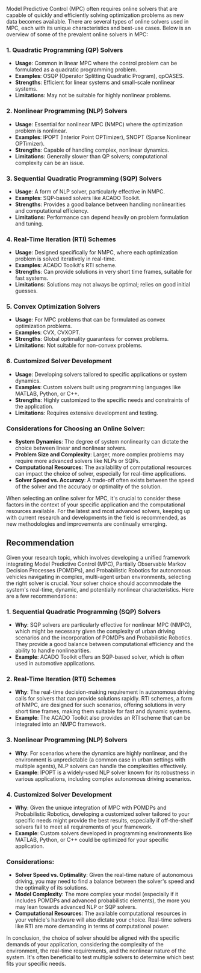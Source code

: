 Model Predictive Control (MPC) often requires online solvers that are capable of quickly and efficiently solving optimization problems as new data becomes available. There are several types of online solvers used in MPC, each with its unique characteristics and best-use cases. Below is an overview of some of the prevalent online solvers in MPC:

### 1. **Quadratic Programming (QP) Solvers**
- **Usage**: Common in linear MPC where the control problem can be formulated as a quadratic programming problem.
- **Examples**: OSQP (Operator Splitting Quadratic Program), qpOASES.
- **Strengths**: Efficient for linear systems and small-scale nonlinear systems.
- **Limitations**: May not be suitable for highly nonlinear problems.

### 2. **Nonlinear Programming (NLP) Solvers**
- **Usage**: Essential for nonlinear MPC (NMPC) where the optimization problem is nonlinear.
- **Examples**: IPOPT (Interior Point OPTimizer), SNOPT (Sparse Nonlinear OPTimizer).
- **Strengths**: Capable of handling complex, nonlinear dynamics.
- **Limitations**: Generally slower than QP solvers; computational complexity can be an issue.

### 3. **Sequential Quadratic Programming (SQP) Solvers**
- **Usage**: A form of NLP solver, particularly effective in NMPC.
- **Examples**: SQP-based solvers like ACADO Toolkit.
- **Strengths**: Provides a good balance between handling nonlinearities and computational efficiency.
- **Limitations**: Performance can depend heavily on problem formulation and tuning.

### 4. **Real-Time Iteration (RTI) Schemes**
- **Usage**: Designed specifically for NMPC, where each optimization problem is solved iteratively in real-time.
- **Examples**: ACADO Toolkit's RTI scheme.
- **Strengths**: Can provide solutions in very short time frames, suitable for fast systems.
- **Limitations**: Solutions may not always be optimal; relies on good initial guesses.

### 5. **Convex Optimization Solvers**
- **Usage**: For MPC problems that can be formulated as convex optimization problems.
- **Examples**: CVX, CVXOPT.
- **Strengths**: Global optimality guarantees for convex problems.
- **Limitations**: Not suitable for non-convex problems.

### 6. **Customized Solver Development**
- **Usage**: Developing solvers tailored to specific applications or system dynamics.
- **Examples**: Custom solvers built using programming languages like MATLAB, Python, or C++.
- **Strengths**: Highly customized to the specific needs and constraints of the application.
- **Limitations**: Requires extensive development and testing.

### Considerations for Choosing an Online Solver:
- **System Dynamics**: The degree of system nonlinearity can dictate the choice between linear and nonlinear solvers.
- **Problem Size and Complexity**: Larger, more complex problems may require more advanced solvers like NLPs or SQPs.
- **Computational Resources**: The availability of computational resources can impact the choice of solver, especially for real-time applications.
- **Solver Speed vs. Accuracy**: A trade-off often exists between the speed of the solver and the accuracy or optimality of the solution.

When selecting an online solver for MPC, it's crucial to consider these factors in the context of your specific application and the computational resources available. For the latest and most advanced solvers, keeping up with current research and developments in the field is recommended, as new methodologies and improvements are continually emerging.

## Recommendation
Given your research topic, which involves developing a unified framework integrating Model Predictive Control (MPC), Partially Observable Markov Decision Processes (POMDPs), and Probabilistic Robotics for autonomous vehicles navigating in complex, multi-agent urban environments, selecting the right solver is crucial. Your solver choice should accommodate the system's real-time, dynamic, and potentially nonlinear characteristics. Here are a few recommendations:

### 1. **Sequential Quadratic Programming (SQP) Solvers**

- **Why**: SQP solvers are particularly effective for nonlinear MPC (NMPC), which might be necessary given the complexity of urban driving scenarios and the incorporation of POMDPs and Probabilistic Robotics. They provide a good balance between computational efficiency and the ability to handle nonlinearities.
- **Example**: ACADO Toolkit offers an SQP-based solver, which is often used in automotive applications.

### 2. **Real-Time Iteration (RTI) Schemes**

- **Why**: The real-time decision-making requirement in autonomous driving calls for solvers that can provide solutions rapidly. RTI schemes, a form of NMPC, are designed for such scenarios, offering solutions in very short time frames, making them suitable for fast and dynamic systems.
- **Example**: The ACADO Toolkit also provides an RTI scheme that can be integrated into an NMPC framework.

### 3. **Nonlinear Programming (NLP) Solvers**

- **Why**: For scenarios where the dynamics are highly nonlinear, and the environment is unpredictable (a common case in urban settings with multiple agents), NLP solvers can handle the complexities effectively.
- **Example**: IPOPT is a widely-used NLP solver known for its robustness in various applications, including complex autonomous driving scenarios.

### 4. **Customized Solver Development**

- **Why**: Given the unique integration of MPC with POMDPs and Probabilistic Robotics, developing a customized solver tailored to your specific needs might provide the best results, especially if off-the-shelf solvers fail to meet all requirements of your framework.
- **Example**: Custom solvers developed in programming environments like MATLAB, Python, or C++ could be optimized for your specific application.

### Considerations:

- **Solver Speed vs. Optimality**: Given the real-time nature of autonomous driving, you may need to find a balance between the solver's speed and the optimality of its solutions.
- **Model Complexity**: The more complex your model (especially if it includes POMDPs and advanced probabilistic elements), the more you may lean towards advanced NLP or SQP solvers.
- **Computational Resources**: The available computational resources in your vehicle's hardware will also dictate your choice. Real-time solvers like RTI are more demanding in terms of computational power.

In conclusion, the choice of solver should be aligned with the specific demands of your application, considering the complexity of the environment, the real-time requirements, and the nonlinear nature of the system. It's often beneficial to test multiple solvers to determine which best fits your specific needs.